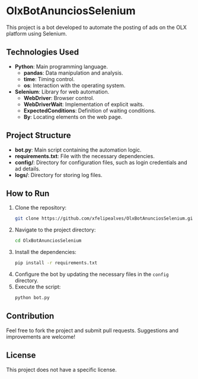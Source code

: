 # OlxBotAnunciosSelenium

This project is a bot developed to automate the posting of ads on the OLX platform using Selenium.

## Technologies Used

- **Python**: Main programming language.
  - **pandas**: Data manipulation and analysis.
  - **time**: Timing control.
  - **os**: Interaction with the operating system.
- **Selenium**: Library for web automation.
  - **WebDriver**: Browser control.
  - **WebDriverWait**: Implementation of explicit waits.
  - **ExpectedConditions**: Definition of waiting conditions.
  - **By**: Locating elements on the web page.

## Project Structure

- **bot.py**: Main script containing the automation logic.
- **requirements.txt**: File with the necessary dependencies.
- **config/**: Directory for configuration files, such as login credentials and ad details.
- **logs/**: Directory for storing log files.

## How to Run

1. Clone the repository:
    ```bash
    git clone https://github.com/xfelipealves/OlxBotAnunciosSelenium.git
    ```
2. Navigate to the project directory:
    ```bash
    cd OlxBotAnunciosSelenium
    ```
3. Install the dependencies:
    ```bash
    pip install -r requirements.txt
    ```
4. Configure the bot by updating the necessary files in the `config` directory.
5. Execute the script:
    ```bash
    python bot.py
    ```

## Contribution

Feel free to fork the project and submit pull requests. Suggestions and improvements are welcome!

## License

This project does not have a specific license.

